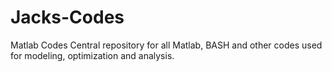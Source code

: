 # Jacks-Codes
Matlab Codes
Central repository for all Matlab, BASH and other codes used for modeling, optimization and analysis.
